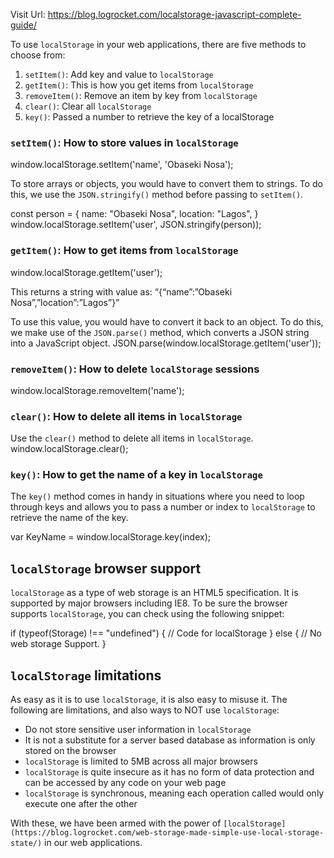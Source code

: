 Visit Url: https://blog.logrocket.com/localstorage-javascript-complete-guide/

To use `localStorage` in your web applications, there are five methods to choose from:

1.  `setItem()`: Add key and value to `localStorage`
2.  `getItem()`: This is how you get items from `localStorage`
3.  `removeItem()`: Remove an item by key from `localStorage`
4.  `clear()`: Clear all `localStorage`
5.  `key()`: Passed a number to retrieve the key of a localStorage

### `setItem()`: How to store values in `localStorage`
window.localStorage.setItem('name', 'Obaseki Nosa');

To store arrays or objects, you would have to convert them to strings.
To do this, we use the `JSON.stringify()` method before passing to `setItem()`.

const person = {
    name: "Obaseki Nosa",
    location: "Lagos",
}
window.localStorage.setItem('user', JSON.stringify(person));

### `getItem()`: How to get items from `localStorage`
window.localStorage.getItem('user');

This returns a string with value as:
“{“name”:”Obaseki Nosa”,”location”:”Lagos”}”

To use this value, you would have to convert it back to an object.
To do this, we make use of the `JSON.parse()` method, which converts a JSON string into a JavaScript object.
JSON.parse(window.localStorage.getItem('user'));

### `removeItem()`: How to delete `localStorage` sessions
window.localStorage.removeItem('name');

### `clear()`: How to delete all items in `localStorage`
Use the `clear()` method to delete all items in `localStorage`.
window.localStorage.clear();

### `key()`: How to get the name of a key in `localStorage`
The `key()` method comes in handy in situations where you need to loop through keys and allows you to pass a number or index to `localStorage` to retrieve the name of the key.

var KeyName = window.localStorage.key(index);

## `localStorage` browser support
`localStorage` as a type of web storage is an HTML5 specification. It is supported by major browsers including IE8. To be sure the browser supports `localStorage`, you can check using the following snippet:

if (typeof(Storage) !== "undefined") {
    // Code for localStorage
    } else {
    // No web storage Support.
}

## `localStorage` limitations

As easy as it is to use `localStorage`, it is also easy to misuse it. The following are limitations, and also ways to NOT use `localStorage`:

-   Do not store sensitive user information in `localStorage`
-   It is not a substitute for a server based database as information is only stored on the browser
-   `localStorage` is limited to 5MB across all major browsers
-   `localStorage` is quite insecure as it has no form of data protection and can be accessed by any code on your web page
-   `localStorage` is synchronous, meaning each operation called would only execute one after the other

With these, we have been armed with the power of `[localStorage](https://blog.logrocket.com/web-storage-made-simple-use-local-storage-state/)` in our web applications.

